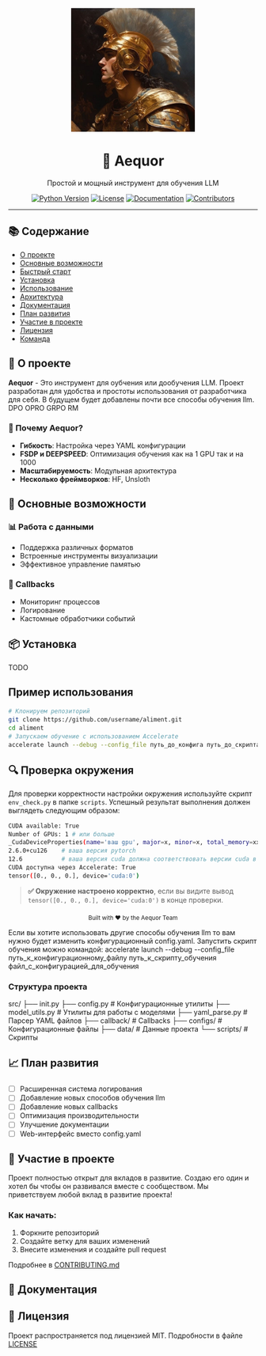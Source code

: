 <div align="center">
  <img src="img_logo.jpg" alt="Aequor logo" width="250"/>
  <h1>🌟 Aequor</h1>
  <p>Простой и мощный инструмент для обучения  LLM </p>

  [![Python Version](https://img.shields.io/badge/python-3.8%2B-blue.svg)](https://www.python.org/downloads/)
  [![License](https://img.shields.io/badge/license-MIT-green.svg)](LICENSE)
  [![Documentation](https://img.shields.io/badge/docs-latest-brightgreen.svg)](docs/)
  [![Contributors](https://img.shields.io/github/contributors/username/aliment)](https://github.com/username/aliment/graphs/contributors)
</div>

---

## 📚 Содержание
- [О проекте](#-о-проекте)
- [Основные возможности](#-основные-возможности)
- [Быстрый старт](#-быстрый-старт)
- [Установка](#-установка)
- [Использование](#-использование)
- [Архитектура](#-архитектура)
- [Документация](#-документация)
- [План развития](#-план-развития)
- [Участие в проекте](#-участие-в-проекте)
- [Лицензия](#-лицензия)
- [Команда](#-команда)

## 🎯 О проекте

**Aequor** - Это  инструмент для  оубчения или дообучения LLM. Проект разработан для удобства и простоты использования от  разработчика для себя. В будущем будет добавлены почти  все  способы  обучения  llm. DPO OPRO GRPO RM 

### 🌟 Почему Aequor?

- **Гибкость**: Настройка через YAML конфигурации
- **FSDP и  DEEPSPEED**: Оптимизация  обучения как на 1 GPU так и на 1000
- **Масштабируемость**: Модульная архитектура
- **Несколько фреймворков**: HF, Unsloth 

## 🚀 Основные возможности

### 📊 Работа с данными
- Поддержка различных форматов
- Встроенные инструменты визуализации
- Эффективное управление памятью


### 🔄 Callbacks
- Мониторинг процессов
- Логирование
- Кастомные обработчики событий




## 📦 Установка

TODO

## Пример  использования

```bash
# Клонируем репозиторий
git clone https://github.com/username/aliment.git
cd aliment
# Запускаем обучение с использованием Accelerate
accelerate launch --debug --config_file путь_до_конфига путь_до_скрипта  путь_до_конфига_модели
```


## 🔍 Проверка окружения


Для проверки корректности настройки окружения используйте скрипт `env_check.py` в папке `scripts`. 
Успешный результат выполнения должен выглядеть следующим образом:

```bash
CUDA available: True
Number of GPUs: 1 # или больше
_CudaDeviceProperties(name='ваш gpu', major=x, minor=x, total_memory=xxx, multi_processor_count=xxx, L2_cache_size=xx)
2.6.0+cu126    # ваша версия pytorch
12.6           # ваша версия cuda должна соответствовать версии cuda в pytorch
CUDA доступна через Accelerate: True
tensor([0., 0., 0.], device='cuda:0')
```

> **✅ Окружение настроено корректно**, если вы видите вывод `tensor([0., 0., 0.], device='cuda:0')` в конце проверки.

<div align="center">
  <sub>Built with ❤️ by the Aequor Team</sub>
</div>




Если  вы  хотите  использовать  другие  способы  обучения  llm  то  вам  нужно  будет  изменить  конфигурационный   config.yaml.
Запустить скрипт  обучения  можно  командой: accelerate launch --debug --config_file путь_к_конфигурационному_файлу путь_к_скрипту_обучения файл_с_конфигурацией_для_обучения

### Структура проекта
src/
├── init.py
├── config.py # Конфигурационные утилиты
├── model_utils.py # Утилиты для работы с моделями
├── yaml_parse.py # Парсер YAML файлов
├── callback/ # Callbacks
├── configs/ # Конфигурационные файлы
├── data/ # Данные проекта
└── scripts/ # Скрипты

## 📈 План развития

### 
- [ ] Расширенная система логирования
- [ ] Добавление  новых  способов  обучения  llm
- [ ] Добавление  новых callbacks 
- [ ] Оптимизация производительности
- [ ] Улучшение документации
- [ ] Web-интерфейс вместо  config.yaml

## 🤝 Участие в проекте
Проект  полностью  открыт  для  вкладов  в  развитие. 
Создаю  его  один  и  хотел  бы  чтобы  он  развивался  вместе  с  сообществом.
Мы приветствуем любой вклад в развитие проекта! 

### Как начать:
1. Форкните репозиторий
2. Создайте ветку для ваших изменений
3. Внесите изменения и создайте pull request

Подробнее в [CONTRIBUTING.md](CONTRIBUTING.md)

## 📝 Документация

## 📄 Лицензия

Проект распространяется под лицензией MIT. Подробности в файле [LICENSE](LICENSE)


